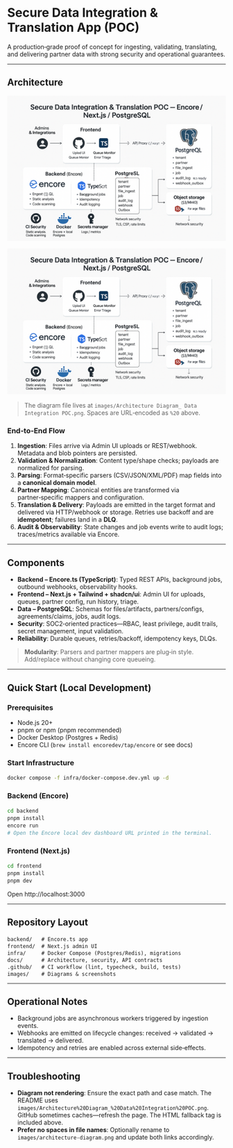 # Secure Data Integration & Translation App (POC)

A production‑grade proof of concept for ingesting, validating, translating, and delivering partner data with strong security and operational guarantees.

---

## Architecture

<!-- Markdown embed -->
![Architecture Diagram — Data Integration POC](images/Architecture%20Diagram_%20Data%20Integration%20POC.png)

<!-- HTML fallback (GitHub supports this). If the Markdown line above doesn’t render, this one will. -->
<img src="images/Architecture%20Diagram_%20Data%20Integration%20POC.png" alt="Architecture Diagram — Data Integration POC" />

> The diagram file lives at `images/Architecture Diagram_ Data Integration POC.png`. Spaces are URL‑encoded as `%20` above.

### End‑to‑End Flow
1. **Ingestion**: Files arrive via Admin UI uploads or REST/webhook. Metadata and blob pointers are persisted.
2. **Validation & Normalization**: Content type/shape checks; payloads are normalized for parsing.
3. **Parsing**: Format‑specific parsers (CSV/JSON/XML/PDF) map fields into a **canonical domain model**.
4. **Partner Mapping**: Canonical entities are transformed via partner‑specific mappers and configuration.
5. **Translation & Delivery**: Payloads are emitted in the target format and delivered via HTTP/webhook or storage. Retries use backoff and are **idempotent**; failures land in a **DLQ**.
6. **Audit & Observability**: State changes and job events write to audit logs; traces/metrics available via Encore.

---

## Components
- **Backend – Encore.ts (TypeScript)**: Typed REST APIs, background jobs, outbound webhooks, observability hooks.
- **Frontend – Next.js + Tailwind + shadcn/ui**: Admin UI for uploads, queues, partner config, run history, triage.
- **Data – PostgreSQL**: Schemas for files/artifacts, partners/configs, agreements/claims, jobs, audit logs.
- **Security**: SOC2‑oriented practices—RBAC, least privilege, audit trails, secret management, input validation.
- **Reliability**: Durable queues, retries/backoff, idempotency keys, DLQs.

> **Modularity**: Parsers and partner mappers are plug‑in style. Add/replace without changing core queueing.

---

## Quick Start (Local Development)

### Prerequisites
- Node.js 20+
- pnpm or npm (pnpm recommended)
- Docker Desktop (Postgres + Redis)
- Encore CLI (`brew install encoredev/tap/encore` or see docs)

### Start Infrastructure
```bash
docker compose -f infra/docker-compose.dev.yml up -d
```

### Backend (Encore)
```bash
cd backend
pnpm install
encore run
# Open the Encore local dev dashboard URL printed in the terminal.
```

### Frontend (Next.js)
```bash
cd frontend
pnpm install
pnpm dev
```

Open http://localhost:3000

---

## Repository Layout
```
backend/   # Encore.ts app
frontend/  # Next.js admin UI
infra/     # Docker Compose (Postgres/Redis), migrations
docs/      # Architecture, security, API contracts
.github/   # CI workflow (lint, typecheck, build, tests)
images/    # Diagrams & screenshots
```

---

## Operational Notes
- Background jobs are asynchronous workers triggered by ingestion events.
- Webhooks are emitted on lifecycle changes: received → validated → translated → delivered.
- Idempotency and retries are enabled across external side‑effects.

---

## Troubleshooting
- **Diagram not rendering**: Ensure the exact path and case match. The README uses `images/Architecture%20Diagram_%20Data%20Integration%20POC.png`. GitHub sometimes caches—refresh the page. The HTML fallback tag is included above.
- **Prefer no spaces in file names**: Optionally rename to `images/architecture-diagram.png` and update both links accordingly.
